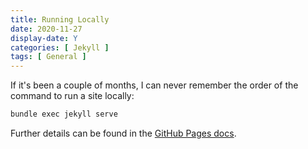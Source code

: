 ```yaml
---
title: Running Locally
date: 2020-11-27
display-date: Y
categories: [ Jekyll ]
tags: [ General ]
---
```


If it's been a couple of months, I can never remember the order of the command to run a site locally:

``` bash
bundle exec jekyll serve
```

Further details can be found in the [GitHub Pages docs](https://docs.github.com/en/free-pro-team@latest/github/working-with-github-pages/testing-your-github-pages-site-locally-with-jekyll).
